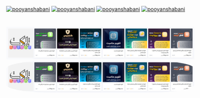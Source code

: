 [![pooyanshabani](https://img.shields.io/badge/PHP-80-blue)](https://pooyan-shabani.ir)
[![pooyanshabani](https://img.shields.io/badge/HTML-90-red)](https://pooyan-shabani.ir)
[![pooyanshabani](https://img.shields.io/badge/CSS-90-green)](https://pooyan-shabani.ir)
[![pooyanshabani](https://img.shields.io/badge/JS-75-yellow)](https://pooyan-shabani.ir)
#
[![pooyanshabani](/img/zhaket.com-darsad-store.jpg)](https://pooyan-shabani.ir)
<a href="https://www.zhaket.com/store/web/darsad/intro" target="_blank"><img src="/img/zhaket.com-darsad-store.jpg" style="border-radius:25%"></a>

